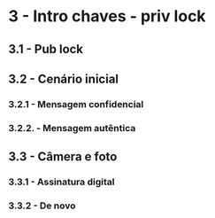 # 3 - Intro chaves - priv lock

## 3.1 - Pub lock

## 3.2 - Cenário inicial

### 3.2.1 - Mensagem confidencial

### 3.2.2. - Mensagem autêntica

## 3.3 - Câmera e foto

### 3.3.1 - Assinatura digital

### 3.3.2 - De novo
